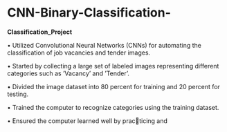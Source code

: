 # CNN-Binary-Classification-

**Classification_Project**

• Utilized Convolutional Neural Networks
(CNNs) for automating the classification of
job vacancies and tender images.

• Started by collecting a large set of labeled
images representing different categories such
as ’Vacancy’ and ’Tender’.

• Divided the image dataset into 80 percent for
training and 20 percent for testing.

• Trained the computer to recognize categories
using the training dataset.

• Ensured the computer learned well by practicing and 
